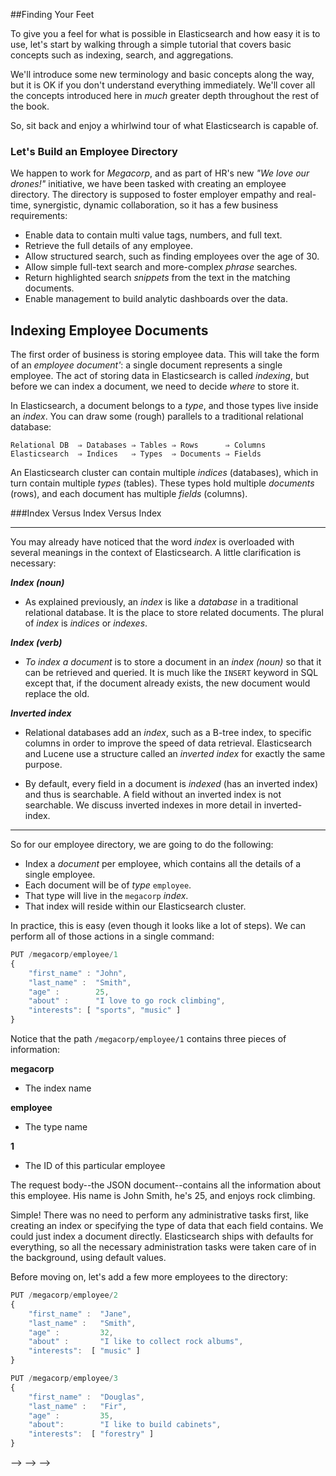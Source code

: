 ##Finding Your Feet

To give you a feel for what is possible in Elasticsearch and how easy
it is to use, let's start by walking through a simple tutorial that covers
basic concepts such as indexing, search, and aggregations.

We'll introduce some new terminology and basic concepts along the way, but it
is OK if you don't understand everything immediately.  We'll cover all the
concepts introduced here in _much_ greater depth throughout the rest of the
book.

So, sit back and enjoy a whirlwind tour of what Elasticsearch is capable of.

### Let's Build an Employee Directory

We happen<!--((("employee directory, building (example)")))--> to work for _Megacorp_, and as part of HR's new _"We love our
drones!"_ initiative, we have been tasked with creating an employee directory.
The directory is supposed to foster employer empathy and
real-time, synergistic, dynamic collaboration, so it has a few
business requirements:

* Enable data to contain multi value tags, numbers, and full text.
* Retrieve the full details of any employee.
* Allow structured search, such as finding employees over the age of 30.
* Allow simple full-text search and more-complex _phrase_ searches.
* Return highlighted search _snippets_ from the text in the
  matching documents.
* Enable management to build analytic dashboards over the data.

## Indexing Employee Documents

The first order of business is storing employee data.<!--((("documents", "indexing")))((("indexing")))-->  This will take the form
of an _employee document'_: a single document represents a single
employee.  The act of storing data in Elasticsearch is called _indexing_, but
before we can index a document, we need to decide _where_ to store it.

In Elasticsearch, a document belongs to a _type_, and those<!--((("types")))--> types live inside
an _index_. <!--((("indices")))-->You can draw some (rough) parallels to a traditional relational database:

```
Relational DB  ⇒ Databases ⇒ Tables ⇒ Rows      ⇒ Columns
Elasticsearch  ⇒ Indices   ⇒ Types  ⇒ Documents ⇒ Fields
```

An Elasticsearch cluster can<!--((("clusters", "indices (databases) in")))((("databases", "in clusters")))--> contain multiple _indices_ (databases), which in
turn contain multiple _types_ (tables).<!--((("tables")))--> These types hold multiple _documents_
(rows), and <!--((("rows")))-->each document has<!--((("fields")))((("columns")))--> multiple _fields_ (columns).

###Index Versus Index Versus Index
**************************************************

You may already have noticed that the word _index_ is overloaded with several meanings in the context of Elasticsearch.<!--((("index, meanings in Elasticsearch")))--> A little clarification is necessary:

___Index (noun)___

* As explained previously, an _index_ is like a _database_ in a traditional
relational database. It is the place to store related documents. The plural of
_index_ is _indices_ or _indexes_.

___Index (verb)___

* _To index a document_ is to store a document in an _index (noun)_ so
that it can be retrieved and queried. It is much like the `INSERT` keyword in
SQL except that, if the document already exists, the new document would
replace the old.

___Inverted index___

* Relational databases add an _index_, such as a B-tree index,<!--((("relational databases", "indices")))--> to specific columns in order to improve the speed of data retrieval.  Elasticsearch and Lucene use a structure called<!--((("inverted index")))--> an _inverted index_ for exactly the same
purpose.

* By default, every field in a document is _indexed_ (has an inverted index)
and thus is searchable. A field without an inverted index is not searchable.
We discuss inverted indexes in more detail in inverted-index.

**************************************************

So for our employee directory, we are going to do the following:

*  Index a _document_ per employee, which contains all the details of a single
   employee.
*  Each document will be<!--((("types", "in employee directory (example)")))--> of _type_ `employee`.
* That type will live in the `megacorp` _index_.
* That index will reside within our Elasticsearch cluster.

In practice, this is easy (even though it looks like a lot of steps).  We
can perform all of those actions in a single command:


``` js
PUT /megacorp/employee/1
{
    "first_name" : "John",
    "last_name" :  "Smith",
    "age" :        25,
    "about" :      "I love to go rock climbing",
    "interests": [ "sports", "music" ]
}
```

<!--// SENSE: 010_Intro/25_Index.json-->

Notice that the path `/megacorp/employee/1` contains three pieces of
information:

**megacorp**
* The index name

**employee**
* The type name

**1**
* The ID of this particular employee

The request body--the JSON document--contains all the information about
this employee.  His name is John Smith, he's 25, and enjoys rock climbing.

Simple!  There was no need to perform any administrative tasks first, like
creating an index or specifying the type of data that each field contains. We
could just index a document directly.  Elasticsearch ships with defaults for
everything, so all the necessary administration tasks were taken care of in
the background, using default values.

Before moving on, let's add a few more employees to the directory:

``` js
PUT /megacorp/employee/2
{
    "first_name" :  "Jane",
    "last_name" :   "Smith",
    "age" :         32,
    "about" :       "I like to collect rock albums",
    "interests":  [ "music" ]
}

PUT /megacorp/employee/3
{
    "first_name" :  "Douglas",
    "last_name" :   "Fir",
    "age" :         35,
    "about":        "I like to build cabinets",
    "interests":  [ "forestry" ]
}
```

<!--// SENSE: 010_Intro/25_Index.json-->



<!--
=== Finding Your Feet

To give you a feel for what is possible in Elasticsearch and how easy
it is to use, let's start by walking through a simple tutorial that covers
basic concepts such as indexing, search, and aggregations.

We'll introduce some new terminology and basic concepts along the way, but it
is OK if you don't understand everything immediately.  We'll cover all the
concepts introduced here in _much_ greater depth throughout the rest of the
book.

So, sit back and enjoy a whirlwind tour of what Elasticsearch is capable of.

==== Let's Build an Employee Directory

We happen((("employee directory, building (example)"))) to work for _Megacorp_, and as part of HR's new _"We love our
drones!"_ initiative, we have been tasked with creating an employee directory.
The directory is supposed to foster employer empathy and
real-time, synergistic, dynamic collaboration, so it has a few
business requirements:

* Enable data to contain multi value tags, numbers, and full text.
* Retrieve the full details of any employee.
* Allow structured search, such as finding employees over the age of 30.
* Allow simple full-text search and more-complex _phrase_ searches.
* Return highlighted search _snippets_ from the text in the
  matching documents.
* Enable management to build analytic dashboards over the data.

=== Indexing Employee Documents

The first order of business is storing employee data.((("documents", "indexing")))((("indexing")))  This will take the form
of an _employee document'_: a single document represents a single
employee.  The act of storing data in Elasticsearch is called _indexing_, but
before we can index a document, we need to decide _where_ to store it.

In Elasticsearch, a document belongs to a _type_, and those((("types"))) types live inside
an _index_. ((("indices")))You can draw some (rough) parallels to a traditional relational database:

----
Relational DB  ⇒ Databases ⇒ Tables ⇒ Rows      ⇒ Columns
Elasticsearch  ⇒ Indices   ⇒ Types  ⇒ Documents ⇒ Fields
----

An Elasticsearch cluster can((("clusters", "indices (databases) in")))((("databases", "in clusters"))) contain multiple _indices_ (databases), which in
turn contain multiple _types_ (tables).((("tables"))) These types hold multiple _documents_
(rows), and ((("rows")))each document has((("fields")))((("columns"))) multiple _fields_ (columns).

.Index Versus Index Versus Index
**************************************************

You may already have noticed that the word _index_ is overloaded with
several meanings in the context of Elasticsearch.((("index, meanings in Elasticsearch"))) A little
clarification is necessary:

Index (noun)::

As explained previously, an _index_ is like a _database_ in a traditional
relational database. It is the place to store related documents. The plural of
_index_ is _indices_ or _indexes_.

Index (verb)::

_To index a document_ is to store a document in an _index (noun)_ so
that it can be retrieved and queried. It is much like the `INSERT` keyword in
SQL except that, if the document already exists, the new document would
replace the old.

Inverted index::

Relational databases add an _index_, such as a B-tree index,((("relational databases", "indices"))) to specific
columns in order to improve the speed of data retrieval.  Elasticsearch and
Lucene use a structure called((("inverted index"))) an _inverted index_ for exactly the same
purpose.
+
By default, every field in a document is _indexed_ (has an inverted index)
and thus is searchable. A field without an inverted index is not searchable.
We discuss inverted indexes in more detail in <<inverted-index>>.

**************************************************

So for our employee directory, we are going to do the following:

*  Index a _document_ per employee, which contains all the details of a single
   employee.
*  Each document will be((("types", "in employee directory (example)"))) of _type_ `employee`.
* That type will live in the `megacorp` _index_.
* That index will reside within our Elasticsearch cluster.

In practice, this is easy (even though it looks like a lot of steps).  We
can perform all of those actions in a single command:

[source,js]
--------------------------------------------------
PUT /megacorp/employee/1
{
    "first_name" : "John",
    "last_name" :  "Smith",
    "age" :        25,
    "about" :      "I love to go rock climbing",
    "interests": [ "sports", "music" ]
}
--------------------------------------------------
// SENSE: 010_Intro/25_Index.json

Notice that the path `/megacorp/employee/1` contains three pieces of
information:

+megacorp+::
      The index name

+employee+::
      The type name

+1+::
      The ID of this particular employee

The request body--the JSON document--contains all the information about
this employee.  His name is John Smith, he's 25, and enjoys rock climbing.

Simple!  There was no need to perform any administrative tasks first, like
creating an index or specifying the type of data that each field contains. We
could just index a document directly.  Elasticsearch ships with defaults for
everything, so all the necessary administration tasks were taken care of in
the background, using default values.

Before moving on, let's add a few more employees to the directory:

[source,js]
--------------------------------------------------
PUT /megacorp/employee/2
{
    "first_name" :  "Jane",
    "last_name" :   "Smith",
    "age" :         32,
    "about" :       "I like to collect rock albums",
    "interests":  [ "music" ]
}

PUT /megacorp/employee/3
{
    "first_name" :  "Douglas",
    "last_name" :   "Fir",
    "age" :         35,
    "about":        "I like to build cabinets",
    "interests":  [ "forestry" ]
}
--------------------------------------------------
// SENSE: 010_Intro/25_Index.json




-->
-->
-->
-->
